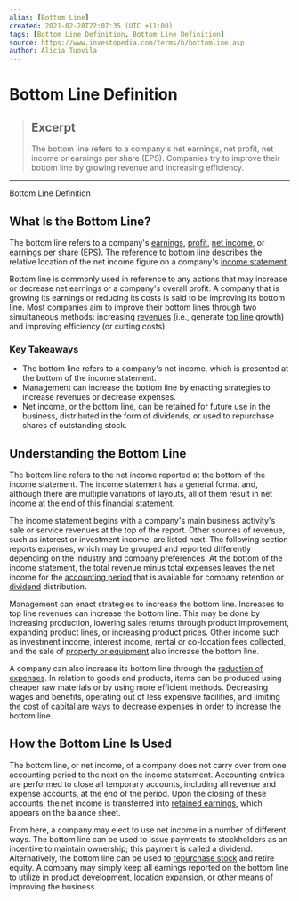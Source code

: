 ```yaml
---
alias: [Bottom Line]
created: 2021-02-28T22:07:35 (UTC +11:00)
tags: [Bottom Line Definition, Bottom Line Definition]
source: https://www.investopedia.com/terms/b/bottomline.asp
author: Alicia Tuovila
---
```


# Bottom Line Definition

> ## Excerpt
> The bottom line refers to a company's net earnings, net profit, net income or earnings per share (EPS). Companies try to improve their bottom line by growing revenue and increasing efficiency.

---

Bottom Line Definition
## What Is the Bottom Line?

The bottom line refers to a company's [earnings](https://www.investopedia.com/terms/e/earnings.asp), [profit](https://www.investopedia.com/terms/p/profit.asp), [net income](https://www.investopedia.com/terms/n/netincome.asp), or [earnings per share](https://www.investopedia.com/terms/e/eps.asp) (EPS). The reference to bottom line describes the relative location of the net income figure on a company's [income statement](https://www.investopedia.com/terms/i/incomestatement.asp).

Bottom line is commonly used in reference to any actions that may increase or decrease net earnings or a company's overall profit. A company that is growing its earnings or reducing its costs is said to be improving its bottom line. Most companies aim to improve their bottom lines through two simultaneous methods: increasing [revenues](https://www.investopedia.com/terms/r/revenue.asp) (i.e., generate [top line](https://www.investopedia.com/terms/t/topline.asp) growth) and improving efficiency (or cutting costs).

### Key Takeaways

-   The bottom line refers to a company's net income, which is presented at the bottom of the income statement.
-   Management can increase the bottom line by enacting strategies to increase revenues or decrease expenses.
-   Net income, or the bottom line, can be retained for future use in the business, distributed in the form of dividends, or used to repurchase shares of outstanding stock.

## Understanding the Bottom Line

The bottom line refers to the net income reported at the bottom of the income statement. The income statement has a general format and, although there are multiple variations of layouts, all of them result in net income at the end of this [financial statement](https://www.investopedia.com/terms/f/financial-statements.asp).

The income statement begins with a company's main business activity's sale or service revenues at the top of the report. Other sources of revenue, such as interest or investment income, are listed next. The following section reports expenses, which may be grouped and reported differently depending on the industry and company preferences. At the bottom of the income statement, the total revenue minus total expenses leaves the net income for the [accounting period](https://www.investopedia.com/terms/a/accountingperiod.asp) that is available for company retention or [dividend](https://www.investopedia.com/terms/d/dividend.asp) distribution.

Management can enact strategies to increase the bottom line. Increases to top line revenues can increase the bottom line. This may be done by increasing production, lowering sales returns through product improvement, expanding product lines, or increasing product prices. Other income such as investment income, interest income, rental or co-location fees collected, and the sale of [property or equipment](https://www.investopedia.com/terms/p/ppe.asp) also increase the bottom line.

A company can also increase its bottom line through the [reduction of expenses](https://www.investopedia.com/ask/answers/040915/how-do-operating-expenses-affect-profit.asp). In relation to goods and products, items can be produced using cheaper raw materials or by using more efficient methods. Decreasing wages and benefits, operating out of less expensive facilities, and limiting the cost of capital are ways to decrease expenses in order to increase the bottom line.

## How the Bottom Line Is Used

The bottom line, or net income, of a company does not carry over from one accounting period to the next on the income statement. Accounting entries are performed to close all temporary accounts, including all revenue and expense accounts, at the end of the period. Upon the closing of these accounts, the net income is transferred into [retained earnings](https://www.investopedia.com/terms/r/retainedearnings.asp), which appears on the balance sheet.

From here, a company may elect to use net income in a number of different ways. The bottom line can be used to issue payments to stockholders as an incentive to maintain ownership; this payment is called a dividend. Alternatively, the bottom line can be used to [repurchase stock](https://www.investopedia.com/terms/s/sharerepurchase.asp) and retire equity. A company may simply keep all earnings reported on the bottom line to utilize in product development, location expansion, or other means of improving the business.
